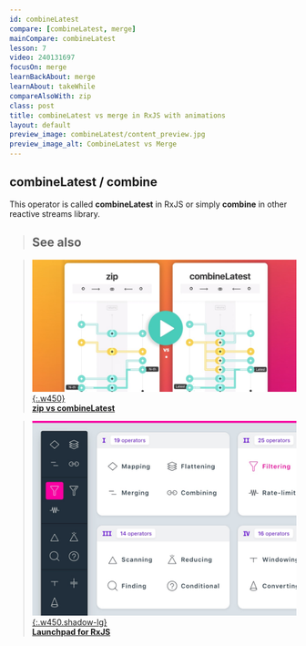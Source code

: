 ```yaml
---
id: combineLatest
compare: [combineLatest, merge]
mainCompare: combineLatest
lesson: 7
video: 240131697
focusOn: merge
learnBackAbout: merge
learnAbout: takeWhile
compareAlsoWith: zip
class: post
title: combineLatest vs merge in RxJS with animations
layout: default
preview_image: combineLatest/content_preview.jpg
preview_image_alt: CombineLatest vs Merge
---
```


## combineLatest / combine

This operator is called **combineLatest** in RxJS or simply **combine** in other reactive streams library.

> ## See also

> [![](/img/zip/content_preview.jpg){:.w450}](/zip) <br/> [**zip vs combineLatest**](/zip)

> [![](/img/rxjs/content_preview_higher.jpg){:.w450.shadow-lg}](/rxjs) <br/> [**Launchpad for RxJS**](/rxjs)
